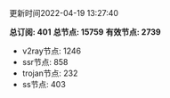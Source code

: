 更新时间2022-04-19 13:27:40

**总订阅: 401**
**总节点: 15759**
**有效节点: 2739**
- v2ray节点: 1246
- ssr节点: 858
- trojan节点: 232
- ss节点: 403
